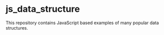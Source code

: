 # js_data_structure
This repository contains JavaScript based examples of many popular data structures.
